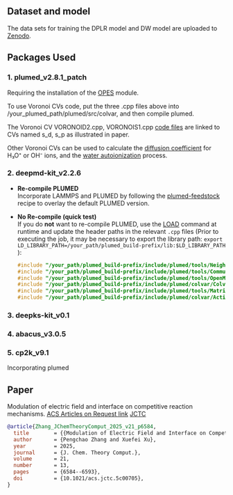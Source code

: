 ## Dataset and model

The data sets for training the DPLR model and DW model are uploaded to [Zenodo](https://zenodo.org/records/14469805).

## Packages Used

### 1. plumed_v2.8.1_patch
Requiring the installation of the [OPES](https://www.plumed.org/doc-v2.8/user-doc/html/_o_p_e_s.html) module. 

To use Voronoi CVs code, put the three .cpp files above into /your_plumed_path/plumed/src/colvar, and then compile plumed. 

The Voronoi CV VORONOID2.cpp, VORONOIS1.cpp [code files](https://github.com/Zhang-pchao/GlycineTautomerism/tree/main/Voronoi_collective_variables) are linked to CVs named s_d, s_p as illustrated in paper. 

Other Voronoi CVs can be used to calculate the [diffusion coefficient](https://github.com/Zhang-pchao/OilWaterInterface/tree/main/Ion_Diffusion_Coefficient) for H₃O⁺ or OH⁻ ions, and the [water autoionization](https://github.com/Zhang-pchao/OilWaterInterface/tree/main) process.

### 2. deepmd-kit_v2.2.6

- **Re-compile PLUMED**  
  Incorporate LAMMPS and PLUMED by following the [plumed-feedstock](https://github.com/Zhang-pchao/plumed-feedstock/tree/devel) recipe to overlay the default PLUMED version.

- **No Re-compile (quick test)**  
  If you do **not** want to re-compile PLUMED, use the [LOAD](https://www.plumed.org/doc-v2.8/user-doc/html/_l_o_a_d.html) command at runtime and update the header paths in the relevant `.cpp` files (Prior to executing the job, it may be necessary to export the library path: `export LD_LIBRARY_PATH=/your_path/plumed_build-prefix/lib:$LD_LIBRARY_PATH`
):

  ```cpp
  #include "/your_path/plumed_build-prefix/include/plumed/tools/NeighborList.h"
  #include "/your_path/plumed_build-prefix/include/plumed/tools/Communicator.h"
  #include "/your_path/plumed_build-prefix/include/plumed/tools/OpenMP.h"
  #include "/your_path/plumed_build-prefix/include/plumed/colvar/Colvar.h"
  #include "/your_path/plumed_build-prefix/include/plumed/tools/Matrix.h"
  #include "/your_path/plumed_build-prefix/include/plumed/colvar/ActionRegister.h"

### 3. deepks-kit_v0.1

### 4. abacus_v3.0.5

### 5. cp2k_v9.1
Incorporating plumed

## Paper

Modulation of electric field and interface on competitive reaction mechanisms. [ACS Articles on Request link](https://pubs.acs.org/articlesonrequest/AOR-NMVU6VAHH7GKQHZNMPMC) [JCTC](https://pubs.acs.org/doi/10.1021/acs.jctc.5c00705)

```bibtex
@article{Zhang_JChemTheoryComput_2025_v21_p6584,
  title        = {{Modulation of Electric Field and Interface on Competitive Reaction Mechanisms}},
  author       = {Pengchao Zhang and Xuefei Xu},
  year         = 2025,
  journal      = {J. Chem. Theory Comput.},
  volume       = 21,
  number       = 13,
  pages        = {6584--6593},
  doi          = {10.1021/acs.jctc.5c00705},
}
